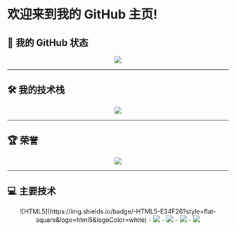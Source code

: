 # 欢迎来到我的 GitHub 主页!

## 🌱 我的 GitHub 状态
<div align="center">
  <img src="https://github-readme-stats.vercel.app/api?username=kaseketsu" />
</div>

---

## 🛠️ 我的技术栈
<div align="center">
  <img src="https://github-readme-stats.vercel.app/api/top-langs/?username=kaseketsu" />
</div>

---

## 🏆 荣誉
<div align="center">
  <img src="https://github-profile-trophy.vercel.app/?username=kaseketsu" />
</div>

---

## 💻 主要技术

<div align="center">
  ![HTML5](https://img.shields.io/badge/-HTML5-E34F26?style=flat-square&logo=html5&logoColor=white)
  - <img src="https://img.shields.io/badge/-CSS3-1572B6?style=flat-square&logo=css3" /> 
  - <img src="https://img.shields.io/badge/-JavaScript-oringe?style=flat-square&logo=javascript" />
  - <img src="https://img.shields.io/badge/C++-23-blue" />
  - <img src="https://img.shields.io/badge/Java11-orange" />
</div>


